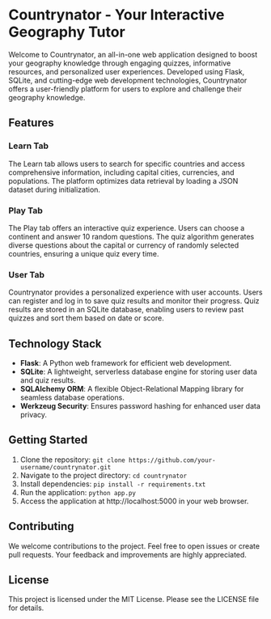 # Countrynator - Your Interactive Geography Tutor

Welcome to Countrynator, an all-in-one web application designed to boost your geography knowledge through engaging quizzes, informative resources, and personalized user experiences. Developed using Flask, SQLite, and cutting-edge web development technologies, Countrynator offers a user-friendly platform for users to explore and challenge their geography knowledge.

## Features

### Learn Tab
The Learn tab allows users to search for specific countries and access comprehensive information, including capital cities, currencies, and populations. The platform optimizes data retrieval by loading a JSON dataset during initialization.

### Play Tab
The Play tab offers an interactive quiz experience. Users can choose a continent and answer 10 random questions. The quiz algorithm generates diverse questions about the capital or currency of randomly selected countries, ensuring a unique quiz every time.

### User Tab
Countrynator provides a personalized experience with user accounts. Users can register and log in to save quiz results and monitor their progress. Quiz results are stored in an SQLite database, enabling users to review past quizzes and sort them based on date or score.

## Technology Stack
- **Flask**: A Python web framework for efficient web development.
- **SQLite**: A lightweight, serverless database engine for storing user data and quiz results.
- **SQLAlchemy ORM**: A flexible Object-Relational Mapping library for seamless database operations.
- **Werkzeug Security**: Ensures password hashing for enhanced user data privacy.

## Getting Started
1. Clone the repository: `git clone https://github.com/your-username/countrynator.git`
2. Navigate to the project directory: `cd countrynator`
3. Install dependencies: `pip install -r requirements.txt`
4. Run the application: `python app.py`
5. Access the application at http://localhost:5000 in your web browser.

## Contributing
We welcome contributions to the project. Feel free to open issues or create pull requests. Your feedback and improvements are highly appreciated.

## License
This project is licensed under the MIT License. Please see the LICENSE file for details.

